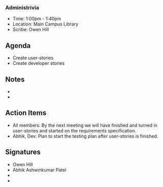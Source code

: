 ### Administrivia
- Time: 1:00pm - 1:40pm
- Location: Main Campus Library
- Scribe: Owen Hill

## Agenda
- Create user-stories 
- Create developer stories

## Notes
-
-

## Action Items
- All members: By the next meeting we will have finished and turned in user-stories and started on the requirements specification.
- Abhik, Dev: Plan to start the testing plan after user-stories is finished. 

## Signatures
- Owen Hill
- Abhik Ashwinkumar Patel
-
-
